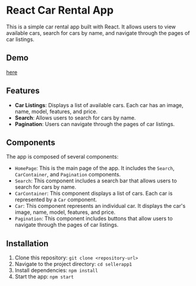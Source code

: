 # React Car Rental App

This is a simple car rental app built with React. It allows users to view available cars, search for cars by name, and navigate through the pages of car listings.

## Demo
[here](https://frontend-take-assignments.vercel.app/page/1)

## Features

- **Car Listings**: Displays a list of available cars. Each car has an image, name, model, features, and price.
- **Search**: Allows users to search for cars by name.
- **Pagination**: Users can navigate through the pages of car listings.

## Components

The app is composed of several components:

- `HomePage`: This is the main page of the app. It includes the `Search`, `CarContainer`, and `Pagination` components.
- `Search`: This component includes a search bar that allows users to search for cars by name.
- `CarContainer`: This component displays a list of cars. Each car is represented by a `Car` component.
- `Car`: This component represents an individual car. It displays the car's image, name, model, features, and price.
- `Pagination`: This component includes buttons that allow users to navigate through the pages of car listings.

## Installation

1. Clone this repository: `git clone <repository-url>`
2. Navigate to the project directory: `cd sellerapp1`
3. Install dependencies: `npm install`
4. Start the app: `npm start`


